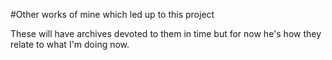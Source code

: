 #Other works of mine which led up to this project

These will have archives devoted to them in time but for now he's how they relate to what I'm doing now. 


